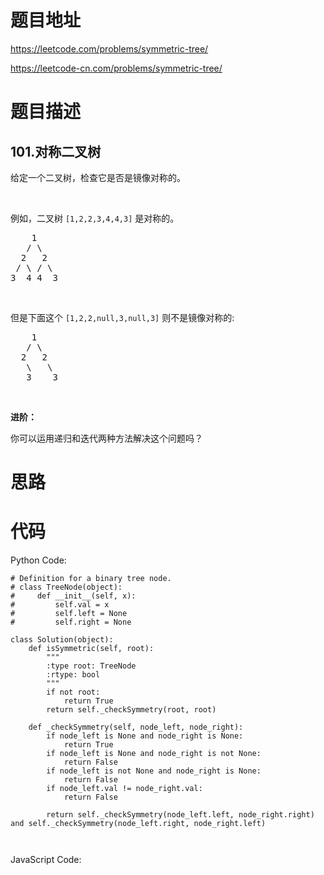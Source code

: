 # 题目地址
https://leetcode.com/problems/symmetric-tree/

https://leetcode-cn.com/problems/symmetric-tree/
# 题目描述
## 101.对称二叉树
<p>给定一个二叉树，检查它是否是镜像对称的。</p>

<p>&nbsp;</p>

<p>例如，二叉树&nbsp;<code>[1,2,2,3,4,4,3]</code> 是对称的。</p>

<pre>    1
   / \
  2   2
 / \ / \
3  4 4  3
</pre>

<p>&nbsp;</p>

<p>但是下面这个&nbsp;<code>[1,2,2,null,3,null,3]</code> 则不是镜像对称的:</p>

<pre>    1
   / \
  2   2
   \   \
   3    3
</pre>

<p>&nbsp;</p>

<p><strong>进阶：</strong></p>

<p>你可以运用递归和迭代两种方法解决这个问题吗？</p>

# 思路

# 代码
Python Code:

```
# Definition for a binary tree node.
# class TreeNode(object):
#     def __init__(self, x):
#         self.val = x
#         self.left = None
#         self.right = None

class Solution(object):
    def isSymmetric(self, root):
        """
        :type root: TreeNode
        :rtype: bool
        """
        if not root:
            return True
        return self._checkSymmetry(root, root)
    
    def _checkSymmetry(self, node_left, node_right):
        if node_left is None and node_right is None:
            return True
        if node_left is None and node_right is not None:
            return False
        if node_left is not None and node_right is None:
            return False
        if node_left.val != node_right.val:
            return False
        
        return self._checkSymmetry(node_left.left, node_right.right) and self._checkSymmetry(node_left.right, node_right.left)
        
            
```
JavaScript Code:

```

```
